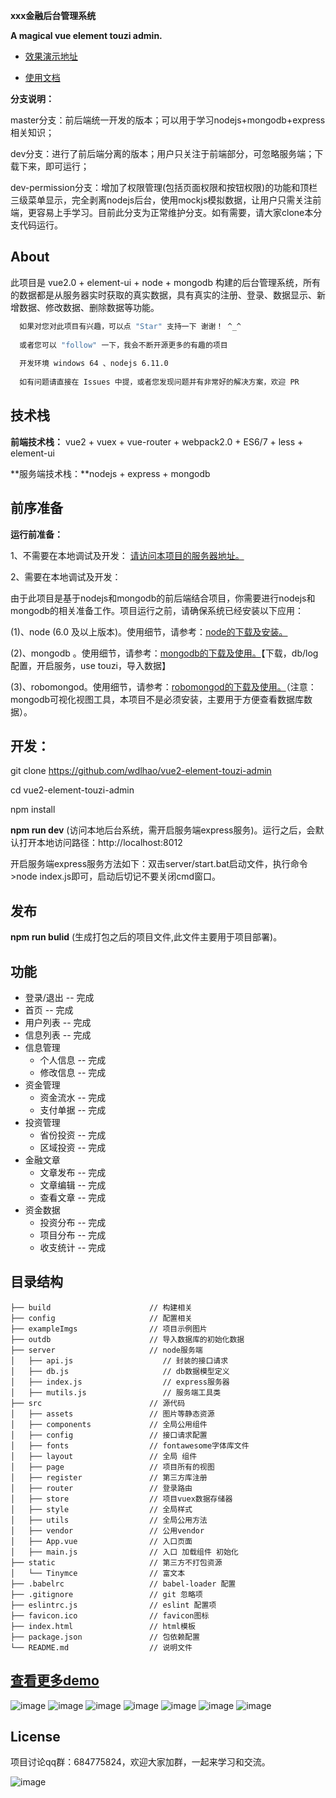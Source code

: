 <b>xxx金融后台管理系统</b>

**A magical vue element touzi admin.**

- [效果演示地址](http://www.jiouai.com)

- [使用文档](http://www.cnblogs.com/wdlhao/p/8075646.html)

**分支说明：**

master分支：前后端统一开发的版本；可以用于学习nodejs+mongodb+express相关知识；

dev分支：进行了前后端分离的版本；用户只关注于前端部分，可忽略服务端；下载下来，即可运行；

dev-permission分支：增加了权限管理(包括页面权限和按钮权限)的功能和顶栏三级菜单显示，完全剥离nodejs后台，使用mockjs模拟数据，让用户只需关注前端，更容易上手学习。目前此分支为正常维护分支。如有需要，请大家clone本分支代码运行。

## About

此项目是 vue2.0 + element-ui + node + mongodb 构建的后台管理系统，所有的数据都是从服务器实时获取的真实数据，具有真实的注册、登录、数据显示、新增数据、修改数据、删除数据等功能。

```bash
  如果对您对此项目有兴趣，可以点 "Star" 支持一下 谢谢！ ^_^
  
  或者您可以 "follow" 一下，我会不断开源更多的有趣的项目
  
  开发环境 windows 64 、nodejs 6.11.0
  
  如有问题请直接在 Issues 中提，或者您发现问题并有非常好的解决方案，欢迎 PR
```

## 技术栈

**前端技术栈：** vue2 + vuex + vue-router + webpack2.0 + ES6/7 + less + element-ui

**服务端技术栈：**nodejs + express  + mongodb


## 前序准备

**运行前准备：**

1、不需要在本地调试及开发：
   [请访问本项目的服务器地址。](http://www.jiouai.com)
   
2、需要在本地调试及开发：

   由于此项目是基于nodejs和mongodb的前后端结合项目，你需要进行nodejs和mongodb的相关准备工作。项目运行之前，请确保系统已经安装以下应用：
   
   (1)、node (6.0 及以上版本)。使用细节，请参考：[node的下载及安装。](https://nodejs.org/en/download/)
   
   (2)、mongodb 。使用细节，请参考：[mongodb的下载及使用。](https://pan.baidu.com/s/1jIxPJrK)【下载，db/log配置，开启服务，use touzi，导入数据】
   
   (3)、robomongod。使用细节，请参考：[robomongod的下载及使用。](https://pan.baidu.com/s/1hsQuc08)（注意：mongodb可视化视图工具，本项目不是必须安装，主要用于方便查看数据库数据）。
        

## 开发：
git clone https://github.com/wdlhao/vue2-element-touzi-admin

cd vue2-element-touzi-admin

npm install

**npm run dev** (访问本地后台系统，需开启服务端express服务)。运行之后，会默认打开本地访问路径：http://localhost:8012

  开启服务端express服务方法如下：双击server/start.bat启动文件，执行命令>node index.js即可，启动后切记不要关闭cmd窗口。


## 发布
**npm run bulid** (生成打包之后的项目文件,此文件主要用于项目部署)。

## 功能
 - 登录/退出 -- 完成
 - 首页 -- 完成
 - 用户列表 -- 完成
 - 信息列表 -- 完成
 - 信息管理
   -  个人信息 -- 完成
   -  修改信息 -- 完成
 - 资金管理
   -  资金流水 -- 完成
   -  支付单据 -- 完成
 - 投资管理
   -   省份投资 -- 完成
   -   区域投资 -- 完成
 - 金融文章
   -  文章发布 -- 完成
   -  文章编辑 -- 完成
   - 查看文章 -- 完成
 - 资金数据
   -  投资分布 -- 完成
   -  项目分布 -- 完成
   -  收支统计 -- 完成

## 目录结构
```shell
├── build                      // 构建相关  
├── config                     // 配置相关
├── exampleImgs                // 项目示例图片
├── outdb                      // 导入数据库的初始化数据
├── server                     // node服务端
│   ├── api.js                    // 封装的接口请求
│   ├── db.js                     // db数据模型定义
│   ├── index.js                  // express服务器
│   ├── mutils.js                 // 服务端工具类
├── src                        // 源代码
│   ├── assets                 // 图片等静态资源
│   ├── components             // 全局公用组件
│   ├── config                 // 接口请求配置
│   ├── fonts                  // fontawesome字体库文件
│   ├── layout                 // 全局 组件
│   ├── page                   // 项目所有的视图
│   ├── register               // 第三方库注册
│   ├── router                 // 登录路由
│   ├── store                  // 项目vuex数据存储器
│   ├── style                  // 全局样式
│   ├── utils                  // 全局公用方法
│   ├── vendor                 // 公用vendor
│   ├── App.vue                // 入口页面
│   ├── main.js                // 入口 加载组件 初始化
├── static                     // 第三方不打包资源
│   └── Tinymce                // 富文本
├── .babelrc                   // babel-loader 配置
├── .gitignore                 // git 忽略项
├── eslintrc.js                // eslint 配置项
├── favicon.ico                // favicon图标
├── index.html                 // html模板
├── package.json               // 包依赖配置
└── README.md                  // 说明文件

```

## [查看更多demo](http://www.jiouai.com)
![image](https://github.com/wdlhao/vue2-element-touzi-admin/blob/master/exampleImgs/1.jpg)
![image](https://github.com/wdlhao/vue2-element-touzi-admin/blob/master/exampleImgs/2.jpg)
![image](https://github.com/wdlhao/vue2-element-touzi-admin/blob/master/exampleImgs/3.jpg)
![image](https://github.com/wdlhao/vue2-element-touzi-admin/blob/master/exampleImgs/4.gif)
![image](https://github.com/wdlhao/vue2-element-touzi-admin/blob/master/exampleImgs/5.gif)
![image](https://github.com/wdlhao/vue2-element-touzi-admin/blob/master/exampleImgs/6.gif)
![image](https://github.com/wdlhao/vue2-element-touzi-admin/blob/master/exampleImgs/7.gif)

## License

项目讨论qq群：684775824，欢迎大家加群，一起来学习和交流。

![image](https://github.com/wdlhao/vue2-element-touzi-admin/blob/master/exampleImgs/qq.png)
